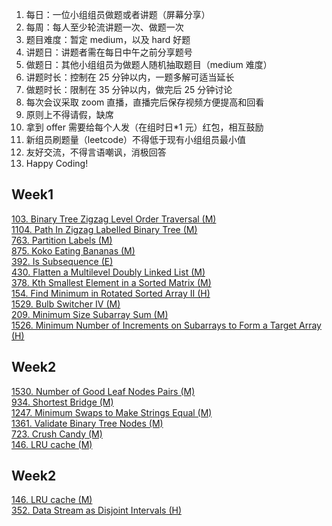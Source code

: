 1. 每日：一位小组组员做题或者讲题（屏幕分享）
2. 每周：每人至少轮流讲题一次、做题一次
3. 题目难度：暂定 medium，以及 hard 好题
4. 讲题日：讲题者需在每日中午之前分享题号
5. 做题日：其他小组组员为做题人随机抽取题目（medium 难度）
6. 讲题时长：控制在 25 分钟以内，一题多解可适当延长
7. 做题时长：限制在 35 分钟以内，做完后 25 分钟讨论
8. 每次会议采取 zoom 直播，直播完后保存视频方便提高和回看
9. 原则上不得请假，缺席
10. 拿到 offer 需要给每个人发（在组时日\*1 元）红包，相互鼓励
11. 新组员刷题量（leetcode）不得低于现有小组组员最小值
12. 友好交流，不得言语嘲讽，消极回答
13. Happy Coding!

## Week1  
[103. Binary Tree Zigzag Level Order Traversal (M)](https://leetcode.com/problems/binary-tree-zigzag-level-order-traversal)  
[1104. Path In Zigzag Labelled Binary Tree (M)](https://leetcode.com/problems/path-in-zigzag-labelled-binary-tree/)  
[763. Partition Labels (M)](https://leetcode.com/problems/partition-labels/)  
[875. Koko Eating Bananas (M)](https://leetcode.com/problems/koko-eating-bananas/)  
[392. Is Subsequence (E)](https://leetcode.com/problems/is-subsequence/)  
[430. Flatten a Multilevel Doubly Linked List (M)](https://leetcode.com/problems/flatten-a-multilevel-doubly-linked-list/)  
[378. Kth Smallest Element in a Sorted Matrix (M)](https://leetcode.com/problems/kth-smallest-element-in-a-sorted-matrix/)  
[154. Find Minimum in Rotated Sorted Array II (H)](https://leetcode.com/problems/find-minimum-in-rotated-sorted-array-ii/)  
[1529. Bulb Switcher IV (M)](https://leetcode.com/problems/bulb-switcher-iv/)  
[209. Minimum Size Subarray Sum (M)](https://leetcode.com/problems/minimum-size-subarray-sum/submissions/)  
[1526. Minimum Number of Increments on Subarrays to Form a Target Array (H)](https://leetcode.com/problems/minimum-number-of-increments-on-subarrays-to-form-a-target-array/)  

## Week2  
[1530. Number of Good Leaf Nodes Pairs (M)](https://leetcode.com/problems/number-of-good-leaf-nodes-pairs/)  
[934. Shortest Bridge (M)](https://leetcode.com/problems/shortest-bridge/)  
[1247. Minimum Swaps to Make Strings Equal (M)](https://leetcode.com/problems/minimum-swaps-to-make-strings-equal/)  
[1361. Validate Binary Tree Nodes (M)](https://leetcode.com/problems/validate-binary-tree-nodes/)  
[723. Crush Candy (M)](https://leetcode.com/problems/candy-crush/)  
[146. LRU cache (M)](https://leetcode.com/problems/lru-cache/)  

## Week2  
[146. LRU cache (M)](https://leetcode.com/problems/lru-cache/)  
[352. Data Stream as Disjoint Intervals (H)](https://leetcode.com/problems/data-stream-as-disjoint-intervals/)  